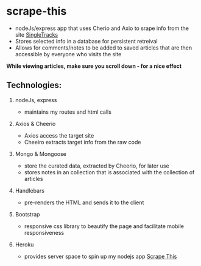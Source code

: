 # scrape-this
- nodeJs/express app that uses Cherio and Axio to srape info from the site [SingleTracks](https://www.singletracks.com/)
- Stores selected info in a database for persistent retreival
- Allows for comments/notes to be added to saved articles that are then accessible by everyone who visits the site

**While viewing articles, make sure you scroll down - for a nice effect**


## Technologies: 

1. nodeJs, express
    - maintains my routes and html calls
  
2. Axios & Cheerio
    - Axios access the target site
    - Cheeiro extracts target info from the raw code
  
3. Mongo & Mongoose
    - store the curated data, extracted by Cheerio, for later use
    - stores notes in an collection that is associated with the collection of articles
  
4. Handlebars
    - pre-renders the HTML and sends it to the client
  
5. Bootstrap
    - responsive css library to beautify the page and facilitate mobile responsiveness
  
6. Heroku
    - provides server space to spin up my nodejs app [Scrape This](https://scrape-this-sz.herokuapp.com/)
